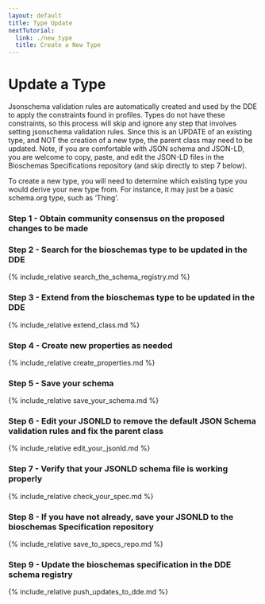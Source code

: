 ```yaml
---
layout: default
title: Type Update
nextTutorial:
  link: ./new_type
  title: Create a New Type
---
```


# Update a Type

Jsonschema validation rules are automatically created and used by the DDE to apply the constraints found in profiles. Types do not have these constraints, so this process will skip and ignore any step that involves setting jsonschema validation rules. Since this is an UPDATE of an existing type, and NOT the creation of a new type, the parent class may need to be updated. Note, if you are comfortable with JSON schema and JSON-LD, you are welcome to copy, paste, and edit the JSON-LD files in the Bioschemas Specifications repository (and skip directly to step 7 below).

To create a new type, you will need to determine which existing type you would derive your new type from. For instance, it may just be a basic schema.org type, such as ‘Thing’.

### Step 1 - Obtain community consensus on the proposed changes to be made

### Step 2 - Search for the bioschemas type to be updated in the DDE
{% include_relative search_the_schema_registry.md %}

### Step 3 - Extend from the bioschemas type to be updated in the DDE
{% include_relative extend_class.md %}

### Step 4 - Create new properties as needed
{% include_relative create_properties.md %}

### Step 5 - Save your schema
{% include_relative save_your_schema.md %}

### Step 6 - Edit your JSONLD to remove the default JSON Schema validation rules and fix the parent class
{% include_relative edit_your_jsonld.md %}

### Step 7 - Verify that your JSONLD schema file is working properly
{% include_relative check_your_spec.md %}

### Step 8 - If you have not already, save your JSONLD to the bioschemas Specification repository
{% include_relative save_to_specs_repo.md %}

### Step 9 - Update the bioschemas specification in the DDE schema registry
{% include_relative push_updates_to_dde.md %}

